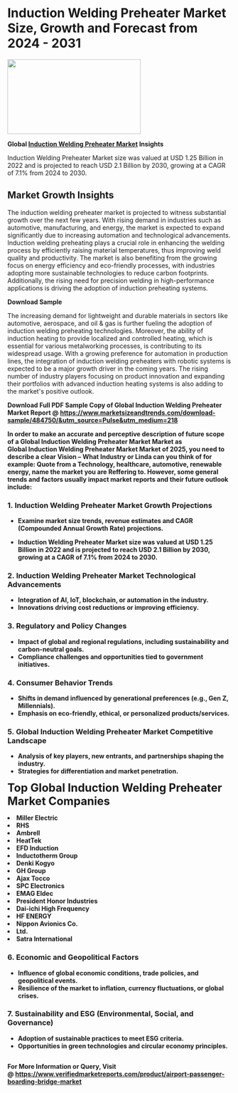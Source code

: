 <H1>Induction Welding Preheater Market Size, Growth and Forecast from 2024 - 2031</H1><img class="aligncenter size-medium wp-image-584254" src="https://thirdeyenews.in/wp-content/uploads/2024/09/Global-Market-Research-300x168.jpeg" alt="" width="300" height="168" /><p><strong>Global&nbsp;<a href="https://www.marketsizeandtrends.com/download-sample/484750/&amp;utm_source=Pulse&amp;utm_medium=218">Induction Welding Preheater Market</a> Insights</strong></p><p>Induction Welding Preheater Market size was valued at USD 1.25 Billion in 2022 and is projected to reach USD 2.1 Billion by 2030, growing at a CAGR of 7.1% from 2024 to 2030.</p><p><h2>Market Growth Insights</h2> <p>The induction welding preheater market is projected to witness substantial growth over the next few years. With rising demand in industries such as automotive, manufacturing, and energy, the market is expected to expand significantly due to increasing automation and technological advancements. Induction welding preheating plays a crucial role in enhancing the welding process by efficiently raising material temperatures, thus improving weld quality and productivity. The market is also benefiting from the growing focus on energy efficiency and eco-friendly processes, with industries adopting more sustainable technologies to reduce carbon footprints. Additionally, the rising need for precision welding in high-performance applications is driving the adoption of induction preheating systems.</p> <p><strong>Download Sample</strong></p> <p>The increasing demand for lightweight and durable materials in sectors like automotive, aerospace, and oil & gas is further fueling the adoption of induction welding preheating technologies. Moreover, the ability of induction heating to provide localized and controlled heating, which is essential for various metalworking processes, is contributing to its widespread usage. With a growing preference for automation in production lines, the integration of induction welding preheaters with robotic systems is expected to be a major growth driver in the coming years. The rising number of industry players focusing on product innovation and expanding their portfolios with advanced induction heating systems is also adding to the market's positive outlook.</p> <p><strong></p><p><span class=""><strong>Download Full PDF Sample Copy of Global Induction Welding Preheater Market Report</strong> @ <a href="https://www.marketsizeandtrends.com/download-sample/484750/&amp;utm_source=Pulse&amp;utm_medium=218" target="_blank">https://www.marketsizeandtrends.com/download-sample/484750/&amp;utm_source=Pulse&amp;utm_medium=218</a></span></p><p>In order to make an accurate and perceptive description of future scope of a Global&nbsp;Induction Welding Preheater Market Market as Global&nbsp;Induction Welding Preheater Market Market of 2025, you need to describe a clear Vision &ndash; What Industry or Linda can you think of for example: Quote from a Technology, healthcare, automotive, renewable energy, name the market you are Reffering to. However, some general trends and factors usually impact market reports and their future outlook include:</p><h3>1.&nbsp;<strong>Induction Welding Preheater Market Growth Projections</strong></h3><ul><li>Examine market size trends, revenue estimates and CAGR (Compounded Annual Growth Rate) projections.</li><li><p>Induction Welding Preheater Market size was valued at USD 1.25 Billion in 2022 and is projected to reach USD 2.1 Billion by 2030, growing at a CAGR of 7.1% from 2024 to 2030.</p></li></ul><h3>2.&nbsp;<strong>Induction Welding Preheater Market Technological Advancements</strong></h3><ul><li>Integration of AI, IoT, blockchain, or automation in the industry.</li><li>Innovations driving cost reductions or improving efficiency.</li></ul><h3>3.&nbsp;<strong>Regulatory and Policy Changes</strong></h3><ul><li>Impact of global and regional regulations, including sustainability and carbon-neutral goals.</li><li>Compliance challenges and opportunities tied to government initiatives.</li></ul><h3>4.&nbsp;<strong>Consumer Behavior Trends</strong></h3><ul><li>Shifts in demand influenced by generational preferences (e.g., Gen Z, Millennials).</li><li>Emphasis on eco-friendly, ethical, or personalized products/services.</li></ul><h3>5.&nbsp;<strong>Global Induction Welding Preheater Market Competitive Landscape</strong></h3><ul><li>Analysis of key players, new entrants, and partnerships shaping the industry.</li><li>Strategies for differentiation and market penetration.</li></ul><p data-pm-slice="1 1 []"><span style="color: inherit; font-family: inherit; font-size: 25px;">Top Global Induction Welding Preheater Market Companies</span></p><div class="" data-test-id=""><p><li>Miller Electric</li><li> RHS</li><li> Ambrell</li><li> HeatTek</li><li> EFD Induction</li><li> Inductotherm Group</li><li> Denki Kogyo</li><li> GH Group</li><li> Ajax Tocco</li><li> SPC Electronics</li><li> EMAG Eldec</li><li> President Honor Industries</li><li> Dai-ichi High Frequency</li><li> HF ENERGY</li><li> Nippon Avionics Co.</li><li> Ltd.</li><li> Satra International</li></p></div><h3>6.&nbsp;<strong>Economic and Geopolitical Factors</strong></h3><ul><li>Influence of global economic conditions, trade policies, and geopolitical events.</li><li>Resilience of the market to inflation, currency fluctuations, or global crises.</li></ul><h3>7.&nbsp;<strong>Sustainability and ESG (Environmental, Social, and Governance)</strong></h3><ul><li>Adoption of sustainable practices to meet ESG criteria.</li><li>Opportunities in green technologies and circular economy principles.</li></ul><h2><strong style="font-size: 14px;">For More Information or Query, Visit @&nbsp;</strong><a style="background-color: #ffffff; font-size: 14px;" href="https://www.marketsizeandtrends.com/report/induction-welding-preheater-market/" target="_blank">https://www.verifiedmarketreports.com/product/airport-passenger-boarding-bridge-market</a></h2>
